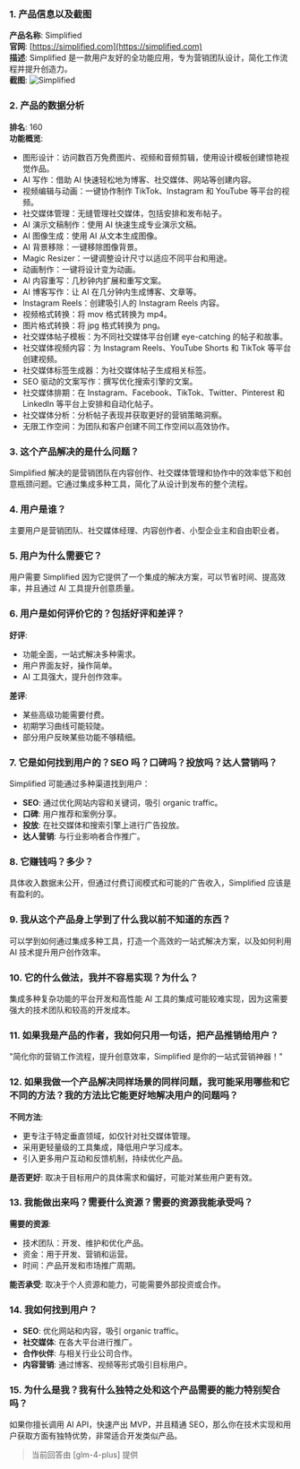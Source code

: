 ### 1. 产品信息以及截图

**产品名称**: Simplified  
**官网**: [https://simplified.com](https://simplified.com)  
**描述**: Simplified 是一款用户友好的全功能应用，专为营销团队设计，简化工作流程并提升创造力。  
**截图**: ![Simplified](https://cdn-images.toolify.ai/image/aab189210efede00c57199bf40173d1e.jpeg)

### 2. 产品的数据分析

**排名**: 160  
**功能概览**:
- 图形设计：访问数百万免费图片、视频和音频剪辑，使用设计模板创建惊艳视觉作品。
- AI 写作：借助 AI 快速轻松地为博客、社交媒体、网站等创建内容。
- 视频编辑与动画：一键协作制作 TikTok、Instagram 和 YouTube 等平台的视频。
- 社交媒体管理：无缝管理社交媒体，包括安排和发布帖子。
- AI 演示文稿制作：使用 AI 快速生成专业演示文稿。
- AI 图像生成：使用 AI 从文本生成图像。
- AI 背景移除：一键移除图像背景。
- Magic Resizer：一键调整设计尺寸以适应不同平台和用途。
- 动画制作：一键将设计变为动画。
- AI 内容重写：几秒钟内扩展和重写文案。
- AI 博客写作：让 AI 在几分钟内生成博客、文章等。
- Instagram Reels：创建吸引人的 Instagram Reels 内容。
- 视频格式转换：将 mov 格式转换为 mp4。
- 图片格式转换：将 jpg 格式转换为 png。
- 社交媒体帖子模板：为不同社交媒体平台创建 eye-catching 的帖子和故事。
- 社交媒体视频内容：为 Instagram Reels、YouTube Shorts 和 TikTok 等平台创建视频。
- 社交媒体标签生成器：为社交媒体帖子生成相关标签。
- SEO 驱动的文案写作：撰写优化搜索引擎的文案。
- 社交媒体排期：在 Instagram、Facebook、TikTok、Twitter、Pinterest 和 LinkedIn 等平台上安排和自动化帖子。
- 社交媒体分析：分析帖子表现并获取更好的营销策略洞察。
- 无限工作空间：为团队和客户创建不同工作空间以高效协作。

### 3. 这个产品解决的是什么问题？

Simplified 解决的是营销团队在内容创作、社交媒体管理和协作中的效率低下和创意瓶颈问题。它通过集成多种工具，简化了从设计到发布的整个流程。

### 4. 用户是谁？

主要用户是营销团队、社交媒体经理、内容创作者、小型企业主和自由职业者。

### 5. 用户为什么需要它？

用户需要 Simplified 因为它提供了一个集成的解决方案，可以节省时间、提高效率，并且通过 AI 工具提升创意质量。

### 6. 用户是如何评价它的？包括好评和差评？

**好评**:
- 功能全面，一站式解决多种需求。
- 用户界面友好，操作简单。
- AI 工具强大，提升创作效率。

**差评**:
- 某些高级功能需要付费。
- 初期学习曲线可能较陡。
- 部分用户反映某些功能不够精细。

### 7. 它是如何找到用户的？SEO 吗？口碑吗？投放吗？达人营销吗？

Simplified 可能通过多种渠道找到用户：
- **SEO**: 通过优化网站内容和关键词，吸引 organic traffic。
- **口碑**: 用户推荐和案例分享。
- **投放**: 在社交媒体和搜索引擎上进行广告投放。
- **达人营销**: 与行业影响者合作推广。

### 8. 它赚钱吗？多少？

具体收入数据未公开，但通过付费订阅模式和可能的广告收入，Simplified 应该是有盈利的。

### 9. 我从这个产品身上学到了什么我以前不知道的东西？

可以学到如何通过集成多种工具，打造一个高效的一站式解决方案，以及如何利用 AI 技术提升用户创作效率。

### 10. 它的什么做法，我并不容易实现？为什么？

集成多种复杂功能的平台开发和高性能 AI 工具的集成可能较难实现，因为这需要强大的技术团队和较高的开发成本。

### 11. 如果我是产品的作者，我如何只用一句话，把产品推销给用户？

"简化你的营销工作流程，提升创意效率，Simplified 是你的一站式营销神器！"

### 12. 如果我做一个产品解决同样场景的同样问题，我可能采用哪些和它不同的方法？我的方法比它能更好地解决用户的问题吗？

**不同方法**:
- 更专注于特定垂直领域，如仅针对社交媒体管理。
- 采用更轻量级的工具集成，降低用户学习成本。
- 引入更多用户互动和反馈机制，持续优化产品。

**是否更好**:
取决于目标用户的具体需求和偏好，可能对某些用户更有效。

### 13. 我能做出来吗？需要什么资源？需要的资源我能承受吗？

**需要的资源**:
- 技术团队：开发、维护和优化产品。
- 资金：用于开发、营销和运营。
- 时间：产品开发和市场推广周期。

**能否承受**:
取决于个人资源和能力，可能需要外部投资或合作。

### 14. 我如何找到用户？

- **SEO**: 优化网站和内容，吸引 organic traffic。
- **社交媒体**: 在各大平台进行推广。
- **合作伙伴**: 与相关行业公司合作。
- **内容营销**: 通过博客、视频等形式吸引目标用户。

### 15. 为什么是我？我有什么独特之处和这个产品需要的能力特别契合吗？

如果你擅长调用 AI API，快速产出 MVP，并且精通 SEO，那么你在技术实现和用户获取方面有独特优势，非常适合开发类似产品。

> 当前回答由 [glm-4-plus] 提供